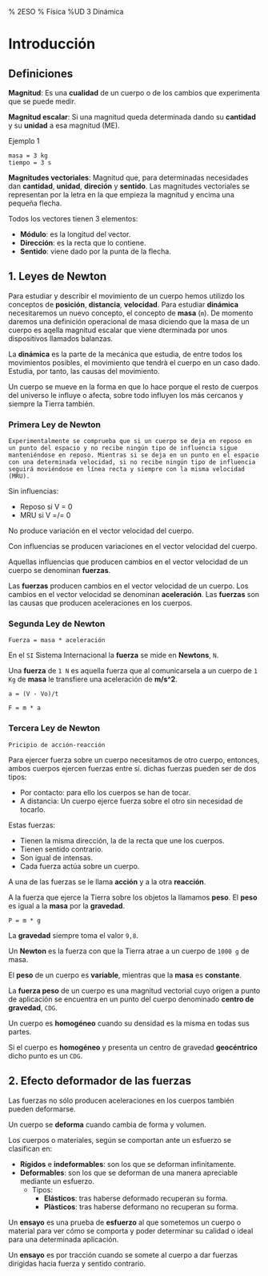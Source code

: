 % 2ESO
% Física
%UD 3 Dinámica

# Introducción #

## Definiciones ##

**Magnitud**: Es una **cualidad** de un cuerpo o de los cambios que experimenta que se puede medir.

**Magnitud escalar**: Si una magnitud queda determinada dando su **cantidad** y su **unidad** a esa magnitud (ME).

Ejemplo 1

    masa = 3 kg 
    tiempo = 3 s

**Magnitudes vectoriales**: Magnitud que, para determinadas necesidades dan **cantidad**, **unidad**, **direción** y **sentido**.
Las magnitudes vectoriales se representan por la letra en la que empieza la magnitud y encima una pequeña flecha.

Todos los vectores tienen 3 elementos:

- **Módulo**: es la longitud del vector.
- **Dirección**: es la recta que lo contiene.
- **Sentido**: viene dado por la punta de la flecha.

## 1. Leyes de Newton ##

Para estudiar y describir el movimiento de un cuerpo hemos utilizdo los conceptos de **posición**, **distancia**, **velocidad**. Para estudiar **dinámica** necesitaremos un nuevo concepto, el concepto de **masa** (`m`). De momento daremos una definición operacional de masa diciendo que la masa de un cuerpo es aqella magnitud escalar que viene dterminada por unos dispositivos llamados balanzas.

La **dinámica** es la parte de la mecánica que estudia, de entre todos los movimientos posibles, el movimiento que tendrà el cuerpo en un caso dado. Estudia, por tanto, las causas del movimiento.

Un cuerpo se mueve en la forma en que lo hace porque el resto de cuerpos del universo le influye o afecta, sobre todo influyen los más cercanos y siempre la Tierra también.

### Primera Ley de Newton ###

	Experimentalmente se comprueba que si un cuerpo se deja en reposo en un punto del espacio y no recibe ningún tipo de influencia sigue manteniéndose en reposo. Mientras si se deja en un punto en el espacio con una determinada velocidad, si no recibe ningún tipo de influencia seguirá moviéndose en línea recta y siempre con la misma velocidad (MRU).

Sin influencias:

- Reposo si V = 0
- MRU si V =/= 0

No produce variación en el vector velocidad del cuerpo.

Con influencias se producen variaciones en el vector velocidad del cuerpo.

Aquellas influencias que producen cambios en el vector velocidad de un cuerpo se denominan **fuerzas**.

Las **fuerzas** producen cambios en el vector velocidad de un cuerpo. Los cambios en el vector velocidad se denominan **aceleración**. Las **fuerzas** son las causas que producen aceleraciones en los cuerpos.

### Segunda Ley de Newton ###

	Fuerza = masa * aceleración


En el `SI` Sistema Internacional la **fuerza** se mide en **Newtons**, `N`.


Una **fuerza** de `1 N` es aquella fuerza que al comunicarsela a un cuerpo de `1 Kg` de **masa** le transfiere una aceleración de **m/s^2**.

	a = (V - Vo)/t
	
	F = m * a
	
	
### Tercera Ley de Newton ###

	Pricipio de acción-reacción
	
Para ejercer fuerza sobre un cuerpo necesitamos de otro cuerpo, entonces, ambos cuerpos ejercen fuerzas entre sí. dichas fuerzas pueden ser de dos tipos:

- Por contacto: para ello los cuerpos se han de tocar.
- A distancia: Un cuerpo ejerce fuerza sobre el otro sin necesidad de tocarlo.

Estas fuerzas:

- Tienen la misma dirección, la de la recta que une los cuerpos.
- Tienen sentido contrario.
- Son igual de intensas.
- Cada fuerza actúa sobre un cuerpo.

A una de las fuerzas se le llama **acción** y a la otra **reacción**.

A la fuerza que ejerce la Tierra sobre los objetos la llamamos **peso**. El **peso** es igual a la **masa** por la **gravedad**.

	P = m * g

La **gravedad** siempre toma el valor `9,8`.

Un **Newton** es la fuerza con que la Tierra atrae a un cuerpo de `1000 g` de masa.

El **peso** de un cuerpo es **variable**, mientras que la **masa** es **constante**.

La **fuerza peso** de un cuerpo es una magnitud vectorial cuyo origen a punto de aplicación se encuentra en un punto del cuerpo denominado **centro de gravedad**, `CDG`.

Un cuerpo es **homogéneo** cuando su densidad es la misma en todas sus partes.

Si el cuerpo es **homogéneo** y presenta un centro de gravedad **geocéntrico** dicho punto es un `CDG`.

## 2. Efecto deformador de las fuerzas ##

Las fuerzas no sólo producen aceleraciones en los cuerpos también pueden deformarse.

Un cuerpo se **deforma** cuando cambia de forma y volumen.

Los cuerpos o materiales, según se comportan ante un esfuerzo se clasifican en:

- **Rígidos** e **indeformables**: son los que se deforman infinitamente.
- **Deformables**: son los que se deforman de una manera apreciable mediante un esfuerzo.
  - Tipos:
    - **Elásticos**: tras haberse deformado recuperan su forma.
	- **Plàsticos**: tras haberse deformano no recuperan su forma.

Un **ensayo** es una prueba de **esfuerzo** al que sometemos un cuerpo o material para ver cómo se comporta y poder determinar su calidad o ideal para una determinada aplicación.

Un **ensayo** es por tracción cuando se somete al cuerpo a dar fuerzas dirigidas hacia fuerza y sentido contrario.

